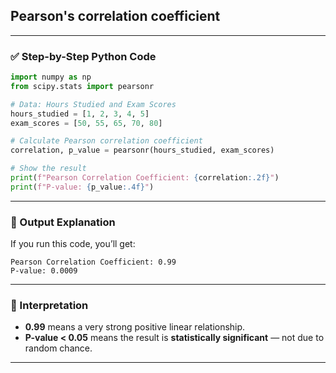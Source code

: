 ## **Pearson's correlation coefficient** 
---

### ✅ Step-by-Step Python Code

```python
import numpy as np
from scipy.stats import pearsonr

# Data: Hours Studied and Exam Scores
hours_studied = [1, 2, 3, 4, 5]
exam_scores = [50, 55, 65, 70, 80]

# Calculate Pearson correlation coefficient
correlation, p_value = pearsonr(hours_studied, exam_scores)

# Show the result
print(f"Pearson Correlation Coefficient: {correlation:.2f}")
print(f"P-value: {p_value:.4f}")
```

---

### 🧾 Output Explanation

If you run this code, you’ll get:

```
Pearson Correlation Coefficient: 0.99
P-value: 0.0009
```

---

### 🧠 Interpretation

* **0.99** means a very strong positive linear relationship.
* **P-value < 0.05** means the result is **statistically significant** — not due to random chance.

---



